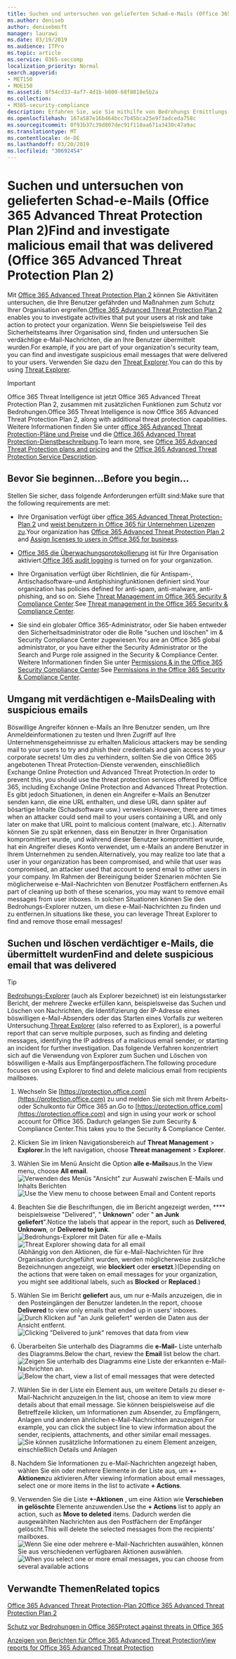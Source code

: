 ```yaml
---
title: Suchen und untersuchen von gelieferten Schad-e-Mails (Office 365 Threat Intelligence)
ms.author: deniseb
author: denisebmsft
manager: laurawi
ms.date: 03/19/2019
ms.audience: ITPro
ms.topic: article
ms.service: O365-seccomp
localization_priority: Normal
search.appverid:
- MET150
- MOE150
ms.assetid: 8f54cd33-4af7-4d1b-b800-68f8818e5b2a
ms.collection:
- M365-security-compliance
description: Erfahren Sie, wie Sie mithilfe von Bedrohungs Ermittlungs-und-Reaktionsfunktionen bösartige e-Mails suchen und untersuchen können.
ms.openlocfilehash: 167a587e16b464bcc7b45bca25e9f3adceda758c
ms.sourcegitcommit: 0f93b37c39d807dec91f118aa671a3430c47a9ac
ms.translationtype: MT
ms.contentlocale: de-DE
ms.lasthandoff: 03/20/2019
ms.locfileid: "30692454"
---
```

# <a name="find-and-investigate-malicious-email-that-was-delivered-office-365-advanced-threat-protection-plan-2"></a><span data-ttu-id="ef36b-103">Suchen und untersuchen von gelieferten Schad-e-Mails (Office 365 Advanced Threat Protection Plan 2)</span><span class="sxs-lookup"><span data-stu-id="ef36b-103">Find and investigate malicious email that was delivered (Office 365 Advanced Threat Protection Plan 2)</span></span>

<span data-ttu-id="ef36b-104">Mit [Office 365 Advanced Threat Protection Plan 2](office-365-ti.md) können Sie Aktivitäten untersuchen, die Ihre Benutzer gefährden und Maßnahmen zum Schutz Ihrer Organisation ergreifen.</span><span class="sxs-lookup"><span data-stu-id="ef36b-104">[Office 365 Advanced Threat Protection Plan 2](office-365-ti.md) enables you to investigate activities that put your users at risk and take action to protect your organization.</span></span> <span data-ttu-id="ef36b-105">Wenn Sie beispielsweise Teil des Sicherheitsteams Ihrer Organisation sind, finden und untersuchen Sie verdächtige e-Mail-Nachrichten, die an Ihre Benutzer übermittelt wurden.</span><span class="sxs-lookup"><span data-stu-id="ef36b-105">For example, if you are part of your organization's security team, you can find and investigate suspicious email messages that were delivered to your users.</span></span> <span data-ttu-id="ef36b-106">Verwenden Sie dazu den [Threat Explorer](get-started-with-ti.md#threat-explorer).</span><span class="sxs-lookup"><span data-stu-id="ef36b-106">You can do this by using [Threat Explorer](get-started-with-ti.md#threat-explorer).</span></span>
  
> [!IMPORTANT]
> <span data-ttu-id="ef36b-107">Office 365 Threat Intelligence ist jetzt Office 365 Advanced Threat Protection Plan 2, zusammen mit zusätzlichen Funktionen zum Schutz vor Bedrohungen.</span><span class="sxs-lookup"><span data-stu-id="ef36b-107">Office 365 Threat Intelligence is now Office 365 Advanced Threat Protection Plan 2, along with additional threat protection capabilities.</span></span> <span data-ttu-id="ef36b-108">Weitere Informationen finden Sie unter [office 365 Advanced Threat Protection-Pläne und Preise](https://products.office.com/exchange/advance-threat-protection) und die [Office 365 Advanced Threat Protection-Dienstbeschreibung](https://docs.microsoft.com/office365/servicedescriptions/office-365-advanced-threat-protection-service-description).</span><span class="sxs-lookup"><span data-stu-id="ef36b-108">To learn more, see [Office 365 Advanced Threat Protection plans and pricing](https://products.office.com/exchange/advance-threat-protection) and the [Office 365 Advanced Threat Protection Service Description](https://docs.microsoft.com/office365/servicedescriptions/office-365-advanced-threat-protection-service-description).</span></span>
  
## <a name="before-you-begin"></a><span data-ttu-id="ef36b-109">Bevor Sie beginnen...</span><span class="sxs-lookup"><span data-stu-id="ef36b-109">Before you begin...</span></span>

<span data-ttu-id="ef36b-110">Stellen Sie sicher, dass folgende Anforderungen erfüllt sind:</span><span class="sxs-lookup"><span data-stu-id="ef36b-110">Make sure that the following requirements are met:</span></span>
  
- <span data-ttu-id="ef36b-111">Ihre Organisation verfügt über [office 365 Advanced Threat Protection-Plan 2](office-365-ti.md) und [weist benutzern in Office 365 für Unternehmen Lizenzen zu](https://support.office.com/article/997596b5-4173-4627-b915-36abac6786dc).</span><span class="sxs-lookup"><span data-stu-id="ef36b-111">Your organization has [Office 365 Advanced Threat Protection Plan 2](office-365-ti.md) and [Assign licenses to users in Office 365 for business](https://support.office.com/article/997596b5-4173-4627-b915-36abac6786dc).</span></span>
    
- <span data-ttu-id="ef36b-112">[Office 365 die Überwachungsprotokollierung](turn-audit-log-search-on-or-off.md) ist für Ihre Organisation aktiviert.</span><span class="sxs-lookup"><span data-stu-id="ef36b-112">[Office 365 audit logging](turn-audit-log-search-on-or-off.md) is turned on for your organization.</span></span> 
    
- <span data-ttu-id="ef36b-113">Ihre Organisation verfügt über Richtlinien, die für Antispam-, Antischadsoftware-und Antiphishingfunktionen definiert sind.</span><span class="sxs-lookup"><span data-stu-id="ef36b-113">Your organization has policies defined for anti-spam, anti-malware, anti-phishing, and so on.</span></span> <span data-ttu-id="ef36b-114">Siehe [Threat Management im Office 365 Security &amp; Compliance Center](threat-management.md).</span><span class="sxs-lookup"><span data-stu-id="ef36b-114">See [Threat management in the Office 365 Security &amp; Compliance Center](threat-management.md).</span></span>
    
- <span data-ttu-id="ef36b-115">Sie sind ein globaler Office 365-Administrator, oder Sie haben entweder den Sicherheitsadministrator oder die Rolle "suchen und löschen" im &amp; Security Compliance Center zugewiesen.</span><span class="sxs-lookup"><span data-stu-id="ef36b-115">You are an Office 365 global administrator, or you have either the Security Administrator or the Search and Purge role assigned in the Security &amp; Compliance Center.</span></span> <span data-ttu-id="ef36b-116">Weitere Informationen finden Sie unter [Permissions &amp; in the Office 365 Security Compliance Center](permissions-in-the-security-and-compliance-center.md).</span><span class="sxs-lookup"><span data-stu-id="ef36b-116">See [Permissions in the Office 365 Security &amp; Compliance Center](permissions-in-the-security-and-compliance-center.md).</span></span>
    
## <a name="dealing-with-suspicious-emails"></a><span data-ttu-id="ef36b-117">Umgang mit verdächtigen e-Mails</span><span class="sxs-lookup"><span data-stu-id="ef36b-117">Dealing with suspicious emails</span></span>

<span data-ttu-id="ef36b-118">Böswillige Angreifer können e-Mails an Ihre Benutzer senden, um Ihre Anmeldeinformationen zu testen und Ihren Zugriff auf Ihre Unternehmensgeheimnisse zu erhalten.</span><span class="sxs-lookup"><span data-stu-id="ef36b-118">Malicious attackers may be sending mail to your users to try and phish their credentials and gain access to your corporate secrets!</span></span> <span data-ttu-id="ef36b-119">Um dies zu verhindern, sollten Sie die von Office 365 angebotenen Threat Protection-Dienste verwenden, einschließlich Exchange Online Protection und Advanced Threat Protection.</span><span class="sxs-lookup"><span data-stu-id="ef36b-119">In order to prevent this, you should use the threat protection services offered by Office 365, including Exchange Online Protection and Advanced Threat Protection.</span></span> <span data-ttu-id="ef36b-120">Es gibt jedoch Situationen, in denen ein Angreifer e-Mails an Benutzer senden kann, die eine URL enthalten, und diese URL dann später auf bösartige Inhalte (Schadsoftware usw.) verweisen.</span><span class="sxs-lookup"><span data-stu-id="ef36b-120">However, there are times when an attacker could send mail to your users containing a URL and only later on make that URL point to malicious content (malware, etc.).</span></span> <span data-ttu-id="ef36b-121">Alternativ können Sie zu spät erkennen, dass ein Benutzer in Ihrer Organisation kompromittiert wurde, und während dieser Benutzer kompromittiert wurde, hat ein Angreifer dieses Konto verwendet, um e-Mails an andere Benutzer in Ihrem Unternehmen zu senden.</span><span class="sxs-lookup"><span data-stu-id="ef36b-121">Alternatively, you may realize too late that a user in your organization has been compromised, and while that user was compromised, an attacker used that account to send email to other users in your company.</span></span> <span data-ttu-id="ef36b-122">Im Rahmen der Bereinigung beider Szenarien möchten Sie möglicherweise e-Mail-Nachrichten von Benutzer Postfächern entfernen.</span><span class="sxs-lookup"><span data-stu-id="ef36b-122">As part of cleaning up both of these scenarios, you may want to remove email messages from user inboxes.</span></span> <span data-ttu-id="ef36b-123">In solchen Situationen können Sie den Bedrohungs-Explorer nutzen, um diese e-Mail-Nachrichten zu finden und zu entfernen.</span><span class="sxs-lookup"><span data-stu-id="ef36b-123">In situations like these, you can leverage Threat Explorer to find and remove those email messages!</span></span>
  
## <a name="find-and-delete-suspicious-email-that-was-delivered"></a><span data-ttu-id="ef36b-124">Suchen und löschen verdächtiger e-Mails, die übermittelt wurden</span><span class="sxs-lookup"><span data-stu-id="ef36b-124">Find and delete suspicious email that was delivered</span></span>

> [!TIP]
> <span data-ttu-id="ef36b-125">[Bedrohungs-Explorer](get-started-with-ti.md#threat-explorer) (auch als Explorer bezeichnet) ist ein leistungsstarker Bericht, der mehrere Zwecke erfüllen kann, beispielsweise das Suchen und Löschen von Nachrichten, die Identifizierung der IP-Adresse eines böswilligen e-Mail-Absenders oder das Starten eines Vorfalls zur weiteren Untersuchung.</span><span class="sxs-lookup"><span data-stu-id="ef36b-125">[Threat Explorer](get-started-with-ti.md#threat-explorer) (also referred to as Explorer), is a powerful report that can serve multiple purposes, such as finding and deleting messages, identifying the IP address of a malicious email sender, or starting an incident for further investigation.</span></span> <span data-ttu-id="ef36b-126">Das folgende Verfahren konzentriert sich auf die Verwendung von Explorer zum Suchen und Löschen von böswilligen e-Mails aus Empfängerpostfächern.</span><span class="sxs-lookup"><span data-stu-id="ef36b-126">The following procedure focuses on using Explorer to find and delete malicious email from recipients mailboxes.</span></span> 
  
1. <span data-ttu-id="ef36b-127">Wechseln Sie [https://protection.office.com](https://protection.office.com) zu und melden Sie sich mit Ihrem Arbeits-oder Schulkonto für Office 365 an.</span><span class="sxs-lookup"><span data-stu-id="ef36b-127">Go to [https://protection.office.com](https://protection.office.com) and sign in using your work or school account for Office 365.</span></span> <span data-ttu-id="ef36b-128">Dadurch gelangen Sie zum Security &amp; Compliance Center.</span><span class="sxs-lookup"><span data-stu-id="ef36b-128">This takes you to the Security &amp; Compliance Center.</span></span> 
    
2. <span data-ttu-id="ef36b-129">Klicken Sie im linken Navigationsbereich auf **Threat Management** \> **Explorer**.</span><span class="sxs-lookup"><span data-stu-id="ef36b-129">In the left navigation, choose **Threat management** \> **Explorer**.</span></span>
    
3. <span data-ttu-id="ef36b-130">Wählen Sie im Menü Ansicht die Option **alle e-Mails**aus.</span><span class="sxs-lookup"><span data-stu-id="ef36b-130">In the View menu, choose **All email**.</span></span><br/><span data-ttu-id="ef36b-131">![Verwenden des Menüs "Ansicht" zur Auswahl zwischen E-Mails und Inhalts Berichten](media/d39013ff-93b6-42f6-bee5-628895c251c2.png)</span><span class="sxs-lookup"><span data-stu-id="ef36b-131">![Use the View menu to choose between Email and Content reports](media/d39013ff-93b6-42f6-bee5-628895c251c2.png)</span></span>
  
4. <span data-ttu-id="ef36b-132">Beachten Sie die Beschriftungen, die im Bericht angezeigt werden, \*\*\*\* beispielsweise "Delivered", " **Unknown**" oder " **an Junk geliefert**".</span><span class="sxs-lookup"><span data-stu-id="ef36b-132">Notice the labels that appear in the report, such as **Delivered**, **Unknown**, or **Delivered to junk**.</span></span><br/><span data-ttu-id="ef36b-133">![Bedrohungs-Explorer mit Daten für alle e-Mails](media/208826ed-a85e-446f-b276-b5fdc312fbcb.png)</span><span class="sxs-lookup"><span data-stu-id="ef36b-133">![Threat Explorer showing data for all email](media/208826ed-a85e-446f-b276-b5fdc312fbcb.png)</span></span><br/><span data-ttu-id="ef36b-134">(Abhängig von den Aktionen, die für e-Mail-Nachrichten für Ihre Organisation durchgeführt wurden, werden möglicherweise zusätzliche Bezeichnungen angezeigt, wie **blockiert** oder **ersetzt**.)</span><span class="sxs-lookup"><span data-stu-id="ef36b-134">(Depending on the actions that were taken on email messages for your organization, you might see additional labels, such as **Blocked** or **Replaced**.)</span></span>
    
5. <span data-ttu-id="ef36b-135">Wählen Sie im Bericht **geliefert** aus, um nur e-Mails anzuzeigen, die in den Posteingängen der Benutzer landeten.</span><span class="sxs-lookup"><span data-stu-id="ef36b-135">In the report, choose **Delivered** to view only emails that ended up in users' inboxes.</span></span><br/><span data-ttu-id="ef36b-136">![Durch Klicken auf "an Junk geliefert" werden die Daten aus der Ansicht entfernt.](media/e6fb2e47-461e-4f6f-8c65-c331bd858758.png)</span><span class="sxs-lookup"><span data-stu-id="ef36b-136">![Clicking "Delivered to junk" removes that data from view](media/e6fb2e47-461e-4f6f-8c65-c331bd858758.png)</span></span>
  
6. <span data-ttu-id="ef36b-137">Überarbeiten Sie unterhalb des Diagramms die **e-Mail-** Liste unterhalb des Diagramms.</span><span class="sxs-lookup"><span data-stu-id="ef36b-137">Below the chart, review the **Email** list below the chart.</span></span><br/><span data-ttu-id="ef36b-138">![Zeigen Sie unterhalb des Diagramms eine Liste der erkannten e-Mail-Nachrichten an.](media/dfb60590-1236-499d-97da-86c68621e2bc.png)</span><span class="sxs-lookup"><span data-stu-id="ef36b-138">![Below the chart, view a list of email messages that were detected](media/dfb60590-1236-499d-97da-86c68621e2bc.png)</span></span>
  
7. <span data-ttu-id="ef36b-139">Wählen Sie in der Liste ein Element aus, um weitere Details zu dieser e-Mail-Nachricht anzuzeigen.</span><span class="sxs-lookup"><span data-stu-id="ef36b-139">In the list, choose an item to view more details about that email message.</span></span> <span data-ttu-id="ef36b-140">Sie können beispielsweise auf die Betreffzeile klicken, um Informationen zum Absender, zu Empfängern, Anlagen und anderen ähnlichen e-Mail-Nachrichten anzuzeigen.</span><span class="sxs-lookup"><span data-stu-id="ef36b-140">For example, you can click the subject line to view information about the sender, recipients, attachments, and other similar email messages.</span></span><br/>![Sie können zusätzliche Informationen zu einem Element anzeigen, einschließlich Details und Anlagen](media/5a5707c3-d62a-4610-ae7b-900fff8708b2.png)
  
8. <span data-ttu-id="ef36b-142">Nachdem Sie Informationen zu e-Mail-Nachrichten angezeigt haben, wählen Sie ein oder mehrere Elemente in der Liste aus, um **+-Aktionen**zu aktivieren.</span><span class="sxs-lookup"><span data-stu-id="ef36b-142">After viewing information about email messages, select one or more items in the list to activate **+ Actions**.</span></span>
    
9. <span data-ttu-id="ef36b-143">Verwenden Sie die Liste **+-Aktionen** , um eine Aktion wie **Verschieben in gelöschte** Elemente anzuwenden.</span><span class="sxs-lookup"><span data-stu-id="ef36b-143">Use the **+ Actions** list to apply an action, such as **Move to deleted** items.</span></span> <span data-ttu-id="ef36b-144">Dadurch werden die ausgewählten Nachrichten aus den Postfächern der Empfänger gelöscht.</span><span class="sxs-lookup"><span data-stu-id="ef36b-144">This will delete the selected messages from the recipients' mailboxes.</span></span><br/><span data-ttu-id="ef36b-145">![Wenn Sie eine oder mehrere e-Mail-Nachrichten auswählen, können Sie aus verschiedenen verfügbaren Aktionen auswählen.](media/ef12e10c-60a7-4f66-8f76-68d77ae26de1.png)</span><span class="sxs-lookup"><span data-stu-id="ef36b-145">![When you select one or more email messages, you can choose from several available actions](media/ef12e10c-60a7-4f66-8f76-68d77ae26de1.png)</span></span>
  
## <a name="related-topics"></a><span data-ttu-id="ef36b-146">Verwandte Themen</span><span class="sxs-lookup"><span data-stu-id="ef36b-146">Related topics</span></span>

[<span data-ttu-id="ef36b-147">Office 365 Advanced Threat Protection-Plan 2</span><span class="sxs-lookup"><span data-stu-id="ef36b-147">Office 365 Advanced Threat Protection Plan 2</span></span>](office-365-ti.md)
  
[<span data-ttu-id="ef36b-148">Schutz vor Bedrohungen in Office 365</span><span class="sxs-lookup"><span data-stu-id="ef36b-148">Protect against threats in Office 365</span></span>](protect-against-threats.md)
  
[<span data-ttu-id="ef36b-149">Anzeigen von Berichten für Office 365 Advanced Threat Protection</span><span class="sxs-lookup"><span data-stu-id="ef36b-149">View reports for Office 365 Advanced Threat Protection</span></span>](view-reports-for-atp.md)
  

